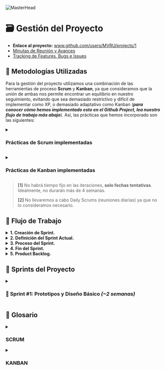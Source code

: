![MasterHead](https://github.com/AlejoRetamal/TP-DdeS/blob/main/docs/gesti%C3%B3n%20del%20proyecto/adjuntos/img/Project%20Management.jpg)

# 🗃️ Gestión del Proyecto

- **Enlace al proyecto:** www.github.com/users/MVRU/projects/1
- [Minutas de Reunión y Avances](https://github.com/AlejoRetamal/TP-DdeS/blob/main/docs/gesti%C3%B3n%20del%20proyecto/minutas/README.md)
- [Tracking de Features, Bugs e Issues](https://github.com/AlejoRetamal/TP-DdeS/blob/main/docs/gesti%C3%B3n%20del%20proyecto/tracking/README.md)

## 🔰 Metodologías Utilizadas

Para la gestión del proyecto utilizamos una combinación de las herramientas de proceso **Scrum** y **Kanban**, ya que consideramos que la unión de ambas nos permite encontrar un equilibrio en nuestro seguimiento, evitando que sea demasiado restrictivo y difícil de implementar como XP, o demasiado adaptativo como Kanban (**_para conocer cómo hemos implementado esto en el Github Project, lea nuestro flujo de trabajo más abajo_**). Así, las prácticas que hemos incorporado son las siguientes:

<details>
 <summary><h3>Prácticas de Scrum implementadas</h3></summary>

1. El flujo de trabajo se dividirá en diferentes iteraciones ("sprints" en terminología Scrum) que serán reflejadas en GitHub como "Milestones" o hitos. **<sup>[1]</sup>**

2. Al final de cada sprint, se llevará a cabo una reunión virtual por Discord para revisar el trabajo realizado, si se está conforme con el mismo, se planea el siguiente sprint (una mezcla de **Sprint Review** y **Sprint Planning**). **<sup>[2]</sup>**

3. Cuando se finaliza un sprint, se limpia el tablero y se iniciará un nuevo sprint.

4. No se pueden añadir nuevas tareas/spikes en el Sprint Backlog en medio de una iteración.

5. Se incorporó una tabla específica para pilas de producto (o Product Backlog) que se trata de una lista de elementos que se desea completar en futuros sprints. Es decir, no se trabajará en estos en la iteración actual.

6. Si se desea incorporar un elemento del Product Backlog al sprint actual, se agregará en la columna Sprint Backlog, donde se recopilarían la lista de tareas/spikes pendientes a abordar durante el sprint actual.

7. Cada elemento del Sprint Backlog tendrá una prioridad y un tamaño. Además, estará conformado por microtareas para obtener mayor claridad, distribuir la carga de trabajo de manera más equitativa y evitar la sensación de abrumación.</details>

<details>
 <summary><h3>Prácticas de Kanban implementadas</h3></summary>

1. En el estado de **"En proceso"**, no podrán haber más de 2 tareas/spikes al mismo tiempo (_límite del WIP directa por estado_).

2. No habrán roles prescritos (una práctica de Scrum).

3. Los elementos del Sprint Backlog no tendrán un nombre o estructura predefinida, como en el caso de Scrum que suelen usarse Historias de Usuario (User Stories).

4. Cada elemento del Sprint Backlog (task/spike) será incorporado en el Tablero Kanban como una tarjeta.</details>

> **[1]** No habrá tiempo fijo en las iteraciones, **solo fechas tentativas**. Idealmente, no durarán más de 4 semanas.
>
> **[2]** No llevaremos a cabo Daily Scrums (reuniones diarias) ya que no lo consideramos necesario.

## 💼 Flujo de Trabajo

<details>
 <summary><b>1. Creación de Sprint.</b></summary>
   
 - Para crear iteraciones/sprints utilizamos los "milestones" de Github.
      - Definimos el nombre, los objetivos y la duración tentativa del sprint.
      ![image](https://github.com/AlejoRetamal/TP-DdeS/assets/92191306/78c38758-5b8a-4a43-8f1b-cf6e2733ac61)</details>

<details>
 <summary><b>2. Definición del Sprint Actual.</b></summary>

- Se definen las tareas/spikes que serán abordadas en el sprint.
  ![image](https://github.com/AlejoRetamal/TP-DdeS/assets/92191306/1d43a7cc-948f-44a2-920d-9da7a6b0b868)
  - Los elementos del sprint backlog (tareas/spikes) serán añadidos como "issues" de Github.
  - Cada elemento tendrá su prioridad, tamaño y actividades para completarla.
  ![image](https://github.com/AlejoRetamal/TP-DdeS/assets/92191306/c10e827d-26e6-4df9-bb22-9a98a96c4c56)
  </details>

<details>
 <summary><b>3. Proceso del Sprint.</b></summary>
   
 - Cada tarea/spike posee un número previo a su nombre que indica el orden sugerido en el que debería realizarse.
      - Así, es probable que comencemos a trabajar en el primer elemento o los dos primeros elementos del sprint backlog.
         - El estado "En proceso" solo admite que se puedan trabajar como máximo en 2 tareas/spikes al mismo tiempo.
      - Un elemento se considerará terminado cuando se completen los checkbox en la descripción del "issue". En ese caso, la tarjeta será movida al estado "Revisar".
        ![image](https://github.com/AlejoRetamal/TP-DdeS/assets/92191306/e853afca-f57e-4ad9-ad5b-f473548ffc45)
    - El mismo proceso se repetirá hasta que todos los elementos se encuentren en la columna "Revisar".</details>

<details>
 <summary><b>4. Fin del Sprint.</b></summary>
   
 - Mediante una reunión virtual, se revisarán todas las tareas/spikes en la columna "Revisar" para encontrar posibles aspectos a mejorar y errores a solucionar.
      - Se determina si se puede dar fin al sprint actual o deben realizarse cambios/mejoras a alguno de los elementos.
   - Si se pone fin al sprint, los elementos se mueven a la columna "Terminado". Y se planifica el siguiente sprint, repitiendo todo el proceso anterior desde el punto 1.
   ![image](https://github.com/AlejoRetamal/TP-DdeS/assets/92191306/db3812ad-aa25-4c5e-9821-bd6568ea0594)
   - Los aspectos más importantes de la reunión serán documentados en el repositorio de Github en el directorio [docs/gestión del proyecto/minutas](https://github.com/AlejoRetamal/TP-DdeS/tree/main/docs/gesti%C3%B3n%20del%20proyecto/minutas).</details>

<details>
 <summary><b>5. Product Backlog.</b></summary>

- En cualquier momento, cuando se desee añadir una tarea/spike para abordar en futuras iteraciones/sprints, se pueden añadir elementos a la tabla "Product Backlog".
  ![image](https://github.com/AlejoRetamal/TP-DdeS/assets/92191306/7b84edc1-c49b-4446-b917-6ff839c3c9a6)
  - Estos elementos no tienen un sprint asignado y es útil para registrar tareas/spikes que necesitamos completar más adelante y tememos olvidar.
  - Además, puede facilitar la tarea de planificar próximos sprints ya que, durante las reuniones, debería analizarse si alguno de los elementos del product backlog podría incluirse al próximo sprint.</details>

## 🎯 Sprints del Proyecto

<details>
 <summary><h3>💠 Sprint #1: Prototipos y Diseño Básico <i>(~2 semanas)</i></h3></summary>

- **Descripción:** Se elaborarán prototipos y se diseñará la estructura de navegación y los elementos de la página web. Se llevarán a cabo pruebas básicas para validar su funcionalidad y presentación en diferentes dispositivos y navegadores.

- **Objetivos:**

  - Elaborar diferentes prototipos hasta obtener uno que se ajuste a nuestras expectativas para la página web.
  - Realizar el diseño básico de la página web, incluyendo la estructura de navegación y la disposición de elementos.
  - Realizar pruebas básicas de funcionalidad y presentación para validar que la página web cumple con los requisitos iniciales y que se muestra correctamente en diferentes dispositivos y navegadores.
  - Asegurar que la configuración inicial esté lista para continuar con los siguientes sprints.

- **Sprint Backlog:**
  1. Elaborar prototipos.
  2. Diseñar la estructura de navegación.
  3. Desarrollo front-end del prototipo.
  4. Realizar pruebas básicas de funcionalidad y presentación.</details>

## 📖 Glosario

<details>
 <summary><h3>SCRUM</h3></summary>

- **Historias de usuario:** Descripciones breves de funcionalidades o requisitos desde la perspectiva del usuario o cliente.
- **Incremento:** Resultado final de un sprint que agrega valor al producto y es potencialmente entregable.
- **Product Backlog:** Lista priorizada de funcionalidades, requisitos y mejoras del producto, gestionada por el Product Owner.
- **Scrum diario:** Reunión corta y diaria en la que el equipo de desarrollo sincroniza actividades, identifica obstáculos y planifica el trabajo para el próximo día.
- **Spike:** Actividad de investigación y exploración que se realiza para obtener información adicional antes de abordar una tarea específica.
- **Sprint o iteración:** Intervalo de tiempo fijo durante el cual se desarrolla un incremento del producto.
- **Sprint Backlog:** Lista de elementos seleccionados del Product Backlog para trabajar durante el sprint actual.
- **Sprint Planning:** Reunión en la que el equipo de desarrollo selecciona las tareas a realizar durante el próximo sprint y planifica cómo llevarlas a cabo.
- **Sprint Review:** Reunión al finalizar el sprint, en la que el equipo de desarrollo muestra el trabajo completado y recibe retroalimentación de los stakeholders.
- **Task o tarea:** Unidad de trabajo específica y tangible que se debe realizar para completar un elemento del Sprint Backlog.</details>

<details>
 <summary><h3>KANBAN</h3></summary>

- **Columna:** Son las diferentes etapas o estados por los que pasa una tarjeta en el tablero Kanban. Por ejemplo, "Por hacer" (Sprint Backlog), "En progreso", "Revisar" y "Completado" son las columnas que utilizaremos.
- **Límite de trabajo en progreso (WIP):** Es el número máximo de tarjetas que se permiten en una columna específica. El WIP ayuda a controlar el flujo de trabajo y evitar la acumulación excesiva de trabajo en una etapa determinada.
- **Tablero Kanban:** Es la representación visual del flujo de trabajo, generalmente dividido en columnas que representan las diferentes etapas o estados de las tareas.
- **Tarjeta:** Es una unidad de trabajo que se visualiza en el tablero Kanban. Cada tarjeta representa una tarea o un elemento de trabajo y contiene información relevante, como descripción, fecha límite y responsable.</details>

